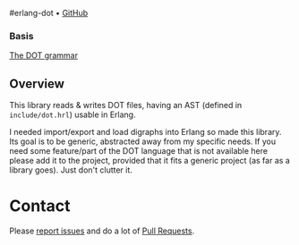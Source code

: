 #erlang-dot • [GitHub](//github.com/fenollp/erlang-dot)

### Basis
[The DOT grammar](http://www.graphviz.org/doc/info/lang.html)

## Overview
This library reads & writes DOT files, having an AST (defined in `include/dot.hrl`) usable in Erlang.

I needed import/export and load digraphs into Erlang so made this library. Its goal is to be generic, abstracted away from my specific needs.
If you need some feature/part of the DOT language that is not available here please add it to the project, provided that it fits a generic project (as far as a library goes).
Just don't clutter it.

# Contact
Please [report issues](https://github.com/fenollp/erlang-dot/issues) and do a lot of [Pull Requests](https://github.com/fenollp/erlang-dot/pulls).
